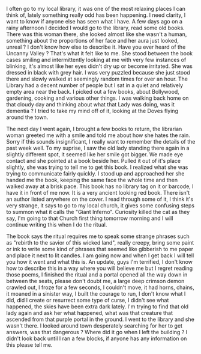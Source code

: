 I often go to my local library, it was one of the most relaxing places I can think of, lately something really odd has been happening. I need clarity, I want to know if anyone else has seen what I have. A few days ago on a rainy afternoon I decided I would go to the library, read some old books. There was this woman there, she looked almost like she wasn't a human, something about the proportions of her face and her aura just looked, unreal ? I don't know how else to describe it. Have you ever heard of the Uncanny Valley ? That's what it felt like to me. She stood between the book cases smiling and intermittently looking at me with very few instances of blinking, it's almost like her eyes didn't dry up or become irritated. She was dressed in black with grey hair. I was very puzzled because she just stood there and slowly walked at seemingly random times for over an hour. The Library had a decent number of people but I sat in a quiet and relatively empty area near the back. I picked out a few books, about Bollywood, gardening, cooking and various other things. I was walking back home on that cloudy day and thinking about what that Lady was doing, was it dementia ? I tried to take my mind off of it, looking at the Doves flying around the town. 

The next day I went again, I brought a few books to return, the librarian woman greeted me with a smile and told me about how she hates the rain. Sorry if this sounds insignificant, I really want to remember the details of the past week well. To my suprise, I saw the old lady standing there again in a slightly different spot, it seemed like her smile got bigger. We made eye contact and she pointed at a book beside her. Pulled it out of it's place slightly, she was trying to tell me to get this book. I realized what she was trying to communicate fairly quickly. I stood up and approached her she handed me the book, keeping the same face the whole time and then walked away at a brisk pace. This book has no library tag on it or barcode, I have it in front of me now. It is a very ancient looking red book. There isn't an author listed anywhere on the cover. I read through some of it, I think it's very strange, it says to go to my local church, it gives some confusing steps to summon what it calls the "Giant Inferno". Curiosity killed the cat as they say, I'm going to that Church first thing tomorrow morning and I will continue writing this when I do the ritual. 

The book says the ritual requires me to speak some strange phrases such as "rebirth to the savior of this wicked land", really creepy, bring some paint or ink to write some kind of phrases that seemed like gibberish to me paper and place it next to lit candles. I am going now and when I get back I will tell you how it went and what this is. An update, guys I'm terrified, I don't know how to describe this in a way where you will believe me but I regret reading those poems, I finished the ritual and a portal opened all the way down in between the seats, please don't doubt me, a large deep crimson demon crawled out, I froze for a few seconds, I couldn't move, it had horns, chains, it moaned in a sinister way, I built the courage to run, I don't know what I did, did I create or resurrect some type of curse, I didn't see what happened, the skies have been extra dark lately. I'm trying to find that old lady again and ask her what happened, what was that creature that ascended from that purple portal in the ground. I went to the library and she wasn't there. I looked around town desperately searching for her to get answers, was that dangerous ? Where did it go when I left the building ? I didn't look back until I ran a few blocks, if anyone has any information on this please tell me. 